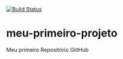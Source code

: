 [![Build Status](https://travis-ci.com/FernandoHPro/meu-primeiro-projeto.svg?branch=master)](https://travis-ci.com/FernandoHPro/meu-primeiro-projeto)
# meu-primeiro-projeto
Meu primeiro Repositório GiitHub
